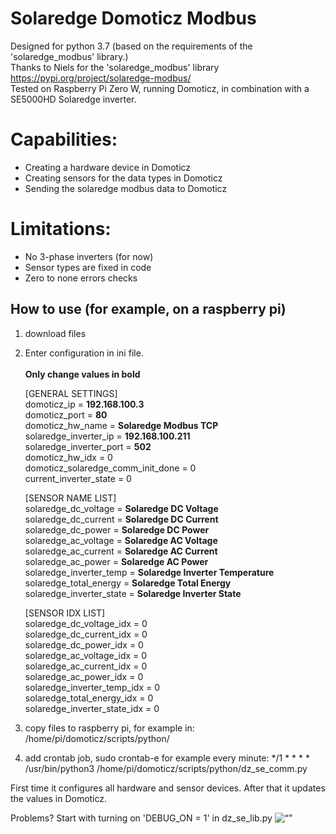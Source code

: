 # Solaredge Domoticz Modbus

Designed for python 3.7 (based on the requirements of the 'solaredge_modbus' library.)<br/>
Thanks to Niels for the 'solaredge_modbus' library https://pypi.org/project/solaredge-modbus/<br/>
Tested on Raspberry Pi Zero W, running Domoticz, in combination with a SE5000HD Solaredge inverter.

# Capabilities:                                                                                    
- Creating a hardware device in Domoticz                                                      
- Creating sensors for the data types in Domoticz                                             
- Sending the solaredge modbus data to Domoticz     

# Limitations:                                                                                    
- No 3-phase inverters (for now)                                                    
- Sensor types are fixed in code                                          
- Zero to none errors checks   

## How to use (for example, on a raspberry pi)
1. download files
2. Enter configuration in ini file.<br/>
<br/>**Only change values in bold**

    [GENERAL SETTINGS]<br/>
    domoticz_ip = **192.168.100.3**<br/>
    domoticz_port = **80**<br/>
    domoticz_hw_name = **Solaredge Modbus TCP** <br/>
    solaredge_inverter_ip = **192.168.100.211**<br/>
    solaredge_inverter_port = **502**<br/>
    domoticz_hw_idx = 0<br/>
    domoticz_solaredge_comm_init_done = 0<br/>
    current_inverter_state = 0<br/>

    [SENSOR NAME LIST]<br/>
    solaredge_dc_voltage = **Solaredge DC Voltage**<br/>
    solaredge_dc_current = **Solaredge DC Current**<br/>
    solaredge_dc_power = **Solaredge DC Power**<br/>
    solaredge_ac_voltage = **Solaredge AC Voltage**<br/>
    solaredge_ac_current = **Solaredge AC Current**<br/>
    solaredge_ac_power = **Solaredge AC Power**<br/>
    solaredge_inverter_temp = **Solaredge Inverter Temperature**<br/>
    solaredge_total_energy = **Solaredge Total Energy**<br/>
    solaredge_inverter_state = **Solaredge Inverter State**<br/>

    [SENSOR IDX LIST]<br/>
    solaredge_dc_voltage_idx = 0<br/>
    solaredge_dc_current_idx = 0<br/>
    solaredge_dc_power_idx = 0<br/>
    solaredge_ac_voltage_idx = 0<br/>
    solaredge_ac_current_idx = 0<br/>
    solaredge_ac_power_idx = 0<br/>
    solaredge_inverter_temp_idx = 0<br/>
    solaredge_total_energy_idx = 0<br/>
    solaredge_inverter_state_idx = 0<br/>

3. copy files to raspberry pi, for example in: /home/pi/domoticz/scripts/python/

4. add crontab job, sudo crontab-e
for example every minute:
*/1 * * * * /usr/bin/python3 /home/pi/domoticz/scripts/python/dz_se_comm.py

First time it configures all hardware and sensor devices. 
After that it updates the values in Domoticz.

Problems? 
Start with turning on 'DEBUG_ON = 1' in dz_se_lib.py
<img width=“964” alt=“” src=“https://github.com/strebrah/Solaredge_Domoticz_Modbus/blob/master/images/screenshot_DZ.png”>

